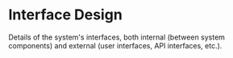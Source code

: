 # Interface Design

Details of the system's interfaces, both internal (between system components) and external (user interfaces, API interfaces, etc.).

